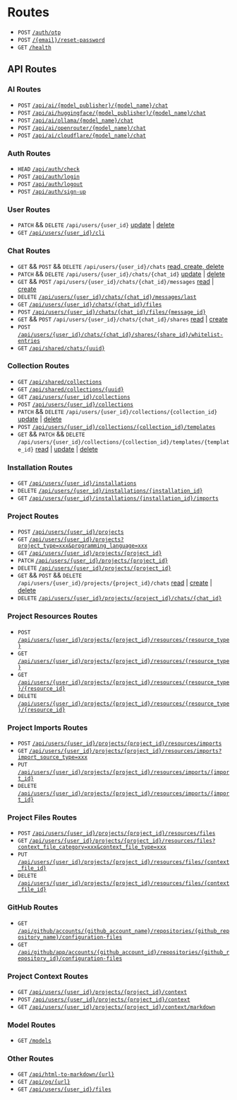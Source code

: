 # Routes

- `POST` [`/auth/otp`](./auth-otp.post.md)
- `POST` [`/{email}/reset-password`](./email-{email}-reset-password.post.md)
- `GET` [`/health`](./health.get.md)

## API Routes

### AI Routes

- `POST` [`/api/ai/{model_publisher}/{model_name}/chat`](./api-ai-{model_publisher}-{model_name}-chat.post.md)
- `POST` [`/api/ai/huggingface/{model_publisher}/{model_name}/chat`](./api-ai-huggingface-{model_publisher}-{model_name}-chat.post.md)
- `POST` [`/api/ai/ollama/{model_name}/chat`](./api-ai-ollama-{model_name}-chat.post.md)
- `POST` [`/api/ai/openrouter/{model_name}/chat`](./api-ai-openrouter-{model_name}-chat.post.md)
- `POST` [`/api/ai/cloudflare/{model_name}/chat`](./api-ai-cloudflare-{model_name}-chat.post.md)

### Auth Routes

- `HEAD` [`/api/auth/check`](./api-auth-check.head.md)
- `POST` [`/api/auth/login`](./api-auth-login.post.md)
- `POST` [`/api/auth/logout`](./api-auth-logout.post.md)
- `POST` [`/api/auth/sign-up`](./api-auth-sign-up.post.md)

### User Routes

- `PATCH` && `DELETE` `/api/users/{user_id}` [update](./api-users-{user_id}.patch.md) | [delete](./api-users-{user_id}.delete.md)
- `GET` [`/api/users/{user_id}/cli`](./api-users-{user_id}-cli.get.md)

### Chat Routes

- `GET` && `POST` && `DELETE` `/api/users/{user_id}/chats` [read, create, delete](./api-users-{user_id}-chats.get.post.delete.md)
- `PATCH` && `DELETE` `/api/users/{user_id}/chats/{chat_id}` [update](./api-users-{user_id}-chats-{chat_id}.patch.md) | [delete](./api-users-{user_id}-chats-{chat_id}.delete.md)
- `GET` && `POST` `/api/users/{user_id}/chats/{chat_id}/messages` [read](./api-users-{user_id}-chats-{chat_id}-messages.get.md) | [create](./api-users-{user_id}-chats-{chat_id}-messages.post.md)
- `DELETE` [`/api/users/{user_id}/chats/{chat_id}/messages/last`](./api-users-{user_id}-chats-{chat_id}-messages-last.delete.md)
- `GET` [`/api/users/{user_id}/chats/{chat_id}/files`](./api-users-{user_id}-chats-{chat_id}-files.get.md)
- `POST` [`/api/users/{user_id}/chats/{chat_id}/files/{message_id}`](./api-users-{user_id}-chats-{chat_id}-files-{message_id}.post.md)
- `GET` && `POST` `/api/users/{user_id}/chats/{chat_id}/shares` [read](./api-users-{user_id}-chats-{chat_id}-shares.get.md) | [create](./api-users-{user_id}-chats-{chat_id}-shares.post.md)
- `POST` [`/api/users/{user_id}/chats/{chat_id}/shares/{share_id}/whitelist-entries`](./api-users-{user_id}-chats-{chat_id}-shares-{share_id}-whitelist-entries.post.md)
- `GET` [`/api/shared/chats/{uuid}`](./api-shared-chats-{uuid}.get.md)

### Collection Routes

- `GET` [`/api/shared/collections`](./api-shared-collections.get.md)
- `GET` [`/api/shared/collections/{uuid}`](./api-shared-collections-{uuid}.get.md)
- `GET` [`/api/users/{user_id}/collections`](./api-users-{user_id}-collections.get.md)
- `POST` [`/api/users/{user_id}/collections`](./api-users-{user_id}-collections.post.md)
- `PATCH` && `DELETE` `/api/users/{user_id}/collections/{collection_id}` [update](./api-users-{user_id}-collections-{collection_id}.patch.md) | [delete](./api-users-{user_id}-collections-{collection_id}.delete.md)
- `POST` [`/api/users/{user_id}/collections/{collection_id}/templates`](./api-users-{user_id}-collections-{collection_id}-templates.post.md)
- `GET` && `PATCH` && `DELETE` `/api/users/{user_id}/collections/{collection_id}/templates/{template_id}` [read](./api-users-{user_id}-collections-{collection_id}-templates-{template_id}.get.md) | [update](./api-users-{user_id}-collections-{collection_id}-templates-{template_id}.patch.md) | [delete](./api-users-{user_id}-collections-{collection_id}-templates-{template_id}.delete.md)

### Installation Routes

- `GET` [`/api/users/{user_id}/installations`](./api-users-{user_id}-installations.get.md)
- `DELETE` [`/api/users/{user_id}/installations/{installation_id}`](./api-users-{user_id}-installations-{installation_id}.delete.md)
- `GET` [`/api/users/{user_id}/installations/{installation_id}/imports`](./api-users-{user_id}-installations-{installation_id}-imports.get.md)

### Project Routes

- `POST` [`/api/users/{user_id}/projects`](./api-users-{user_id}-projects.post.md)
- `GET` [`/api/users/{user_id}/projects?project_type=xxx&programming_language=xxx`](./api-users-{user_id}-projects.get.md)
- `GET` [`/api/users/{user_id}/projects/{project_id}`](./api-users-{user_id}-projects-{project_id}.get.md)
- `PATCH` [`/api/users/{user_id}/projects/{project_id}`](./api-users-{user_id}-projects-{project_id}.patch.md)
- `DELETE` [`/api/users/{user_id}/projects/{project_id}`](./api-users-{user_id}-projects-{project_id}.delete.md)
- `GET` && `POST` && `DELETE` `/api/users/{user_id}/projects/{project_id}/chats` [read](./api-users-{user_id}-projects-{project_id}-chats.get.md) | [create](./api-users-{user_id}-projects-{project_id}-chats.post.md) | [delete](./api-users-{user_id}-projects-{project_id}-chats.delete.md)
- `DELETE` [`/api/users/{user_id}/projects/{project_id}/chats/{chat_id}`](./api-users-{user_id}-projects-{project_id}-chats-{chat_id}.delete.md)

### Project Resources Routes

- `POST` [`/api/users/{user_id}/projects/{project_id}/resources/{resource_type}`](./api-users-{user_id}-projects-{project_id}-resources-{resource_type}.post.md)
- `GET` [`/api/users/{user_id}/projects/{project_id}/resources/{resource_type}`](./api-users-{user_id}-projects-{project_id}-resources-{resource_type}.get.md)
- `GET` [`/api/users/{user_id}/projects/{project_id}/resources/{resource_type}/{resource_id}`](./api-users-{user_id}-projects-{project_id}-resources-{resource_type}-{resource_id}.get.md)
- `DELETE` [`/api/users/{user_id}/projects/{project_id}/resources/{resource_type}/{resource_id}`](./api-users-{user_id}-projects-{project_id}-resources-{resource_type}-{resource_id}.delete.md)

### Project Imports Routes

- `POST` [`/api/users/{user_id}/projects/{project_id}/resources/imports`](./api-users-{user_id}-projects-{project_id}-resources-imports.post.md)
- `GET` [`/api/users/{user_id}/projects/{project_id}/resources/imports?import_source_type=xxx`](./api-users-{user_id}-projects-{project_id}-resources-imports.get.md)
- `PUT` [`/api/users/{user_id}/projects/{project_id}/resources/imports/{import_id}`](./api-users-{user_id}-projects-{project_id}-resources-imports-{import_id}.put.md)
- `DELETE` [`/api/users/{user_id}/projects/{project_id}/resources/imports/{import_id}`](./api-users-{user_id}-projects-{project_id}-resources-imports-{import_id}.delete.md)

### Project Files Routes

- `POST` [`/api/users/{user_id}/projects/{project_id}/resources/files`](./api-users-{user_id}-projects-{project_id}-resources-files.post.md)
- `GET` [`/api/users/{user_id}/projects/{project_id}/resources/files?context_file_category=xxx&context_file_type=xxx`](./api-users-{user_id}-projects-{project_id}-resources-files.get.md)
- `PUT` [`/api/users/{user_id}/projects/{project_id}/resources/files/{context_file_id}`](./api-users-{user_id}-projects-{project_id}-resources-files-{context_file_id}.put.md)
- `DELETE` [`/api/users/{user_id}/projects/{project_id}/resources/files/{context_file_id}`](./api-users-{user_id}-projects-{project_id}-resources-files-{context_file_id}.delete.md)

### GitHub Routes

- `GET` [`/api/github/accounts/{github_account_name}/repositories/{github_repository_name}/configuration-files`](./api-github-accounts-{github_account_name}-repositories-{github_repository_name}-configuration-files.get.md)
- `GET` [`/api/github/app/accounts/{github_account_id}/repositories/{github_repository_id}/configuration-files`](./api-github-app-accounts-{github_account_id}-repositories-{github_repository_id}-configuration-files.get.md)

### Project Context Routes

- `GET` [`/api/users/{user_id}/projects/{project_id}/context`](./api-users-{user_id}-projects-{project_id}-context.get.md)
- `POST` [`/api/users/{user_id}/projects/{project_id}/context`](./api-users-{user_id}-projects-{project_id}-context.post.md)
- `GET` [`/api/users/{user_id}/projects/{project_id}/context/markdown`](./api-users-{user_id}-projects-{project_id}-context-markdown.get.md)

### Model Routes

- `GET` [`/models`](./models.get.md)

### Other Routes

- `GET` [`/api/html-to-markdown/{url}`](./api-html-to-markdown-{url}.get.md)
- `GET` [`/api/og/{url}`](./api-og-{url}.get.md)
- `GET` [`/api/users/{user_id}/files`](./api-users-{user_id}-files.get.md)
